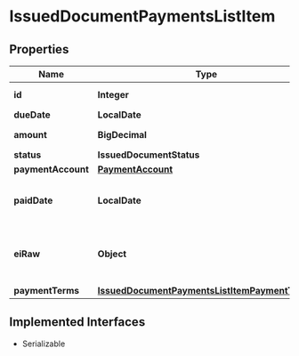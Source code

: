 

# IssuedDocumentPaymentsListItem


## Properties

| Name | Type | Description | Notes |
|------------ | ------------- | ------------- | -------------|
|**id** | **Integer** | Unique identifier. |  [optional] |
|**dueDate** | **LocalDate** | Due date. |  [optional] |
|**amount** | **BigDecimal** | Payment amount. |  [optional] |
|**status** | **IssuedDocumentStatus** |  |  [optional] |
|**paymentAccount** | [**PaymentAccount**](PaymentAccount.md) |  |  [optional] |
|**paidDate** | **LocalDate** | Payment date. [Only if status is paid] |  [optional] |
|**eiRaw** | **Object** | Advanced raw attributes for e-invoices. |  [optional] |
|**paymentTerms** | [**IssuedDocumentPaymentsListItemPaymentTerms**](IssuedDocumentPaymentsListItemPaymentTerms.md) |  |  [optional] |


## Implemented Interfaces

* Serializable


